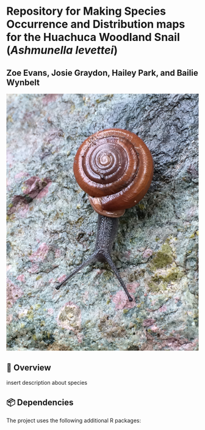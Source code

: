 # Repository for Making Species Occurrence and Distribution maps for the Huachuca Woodland Snail (*Ashmunella levettei*)

## Zoe Evans, Josie Graydon, Hailey Park, and Bailie Wynbelt

![](photos/huachuca.jpeg)

## 🐌 Overview
insert description about species

## 📦 Dependencies
The project uses the following additional R packages:

